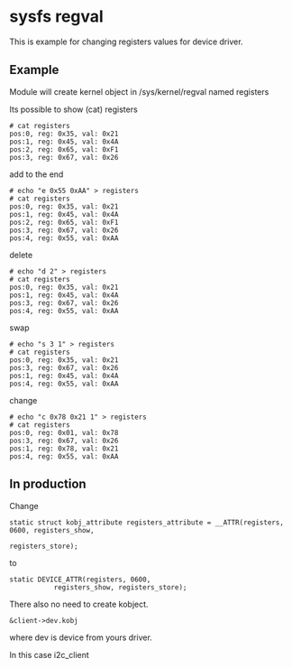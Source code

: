 # sysfs regval

This is example for changing registers values for device driver.

## Example
Module will create kernel object in /sys/kernel/regval named registers

Its possible to show (cat) registers
```
# cat registers
pos:0, reg: 0x35, val: 0x21
pos:1, reg: 0x45, val: 0x4A
pos:2, reg: 0x65, val: 0xF1
pos:3, reg: 0x67, val: 0x26
```
add to the end
```
# echo "e 0x55 0xAA" > registers
# cat registers
pos:0, reg: 0x35, val: 0x21
pos:1, reg: 0x45, val: 0x4A
pos:2, reg: 0x65, val: 0xF1
pos:3, reg: 0x67, val: 0x26
pos:4, reg: 0x55, val: 0xAA
```
delete
```
# echo "d 2" > registers
# cat registers 
pos:0, reg: 0x35, val: 0x21
pos:1, reg: 0x45, val: 0x4A
pos:3, reg: 0x67, val: 0x26
pos:4, reg: 0x55, val: 0xAA
```
swap
```
# echo "s 3 1" > registers
# cat registers 
pos:0, reg: 0x35, val: 0x21
pos:3, reg: 0x67, val: 0x26
pos:1, reg: 0x45, val: 0x4A
pos:4, reg: 0x55, val: 0xAA
```
change
```
# echo "c 0x78 0x21 1" > registers
# cat registers
pos:0, reg: 0x01, val: 0x78
pos:3, reg: 0x67, val: 0x26
pos:1, reg: 0x78, val: 0x21
pos:4, reg: 0x55, val: 0xAA
```

## In production

Change
```
static struct kobj_attribute registers_attribute = __ATTR(registers, 0600, registers_show,
                                                          registers_store);
```
to
```
static DEVICE_ATTR(registers, 0600,
		   registers_show, registers_store);
```

There also no need to create kobject.
```
&client->dev.kobj
```
where dev is device from yours driver.

In this case i2c_client